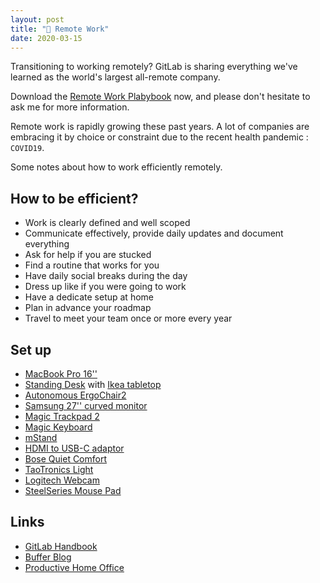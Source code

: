 ```yaml
---
layout: post
title: "🌝 Remote Work"
date: 2020-03-15
---
```


Transitioning to working remotely? GitLab is sharing everything we've learned as the world's largest all-remote company.

Download the [Remote Work Plabybook](https://about.gitlab.com/resources/ebook-remote-playbook/?utm_medium=emailsig&utm_source=footer&utm_campaign=allremote&utm_content=remoteplaybook) now, and please don't hesitate to ask me for more information.

Remote work is rapidly growing these past years. A lot of companies are embracing it by choice or constraint due to the recent health pandemic : `COVID19`.

Some notes about how to work efficiently remotely.

## How to be efficient?

- Work is clearly defined and well scoped
- Communicate effectively, provide daily updates and document everything
- Ask for help if you are stucked
- Find a routine that works for you
- Have daily social breaks during the day
- Dress up like if you were going to work
- Have a dedicate setup at home
- Plan in advance your roadmap
- Travel to meet your team once or more every year

## Set up

- [MacBook Pro 16''](https://www.apple.com/ca/macbook-pro-16/)
- [Standing Desk](https://www.primecables.ca/p-362358-sitstand-dualmotor-height-adjustable-adr-desk-frame-electricblack-primecables) with [Ikea tabletop](https://www.ikea.com/ca/en/p/hilver-tabletop-bamboo-80278287/)
- [Autonomous ErgoChair2](https://www.autonomous.ai/office-chairs/ergonomic-chair?option20=54)
- [Samsung 27'' curved monitor](https://www.amazon.ca/-/fr/Samsung-LC24F390FHNXZA-Moniteur-incurv%C3%A9-design/dp/B01CX26WIG)
- [Magic Trackpad 2](https://www.apple.com/ca/shop/product/MRMF2/magic-trackpad-2-space-grey?fnode=4c)
- [Magic Keyboard](https://www.apple.com/ca/shop/product/MLA22LL/A/magic-keyboard-us-english?fnode=56)
- [mStand](https://www.amazon.ca/-/fr/gp/product/B01F01DRW6/ref=ppx_yo_dt_b_asin_title_o00_s00?ie=UTF8&psc=1)
- [HDMI to USB-C adaptor](https://www.amazon.ca/-/fr/gp/product/B01M6C49X2/ref=ppx_yo_dt_b_asin_title_o03_s00?ie=UTF8&psc=1)
- [Bose Quiet Comfort](https://www.amazon.ca/-/fr/Bose-QuietComfort-série-Free-Size/dp/B0756CYWWD)
- [TaoTronics Light](https://www.amazon.ca/-/fr/gp/product/B00APAQSP6)
- [Logitech Webcam](https://www.amazon.ca/-/fr/gp/product/B07K95WFWM)
- [SteelSeries Mouse Pad](https://www.amazon.ca/-/fr/gp/product/B00WAA2704)

## Links

- [GitLab Handbook](https://about.gitlab.com/company/culture/all-remote/)
- [Buffer Blog](https://open.buffer.com/category/remote-work/)
- [Productive Home Office](https://about.gitlab.com/company/culture/all-remote/workspace/)
